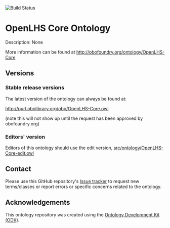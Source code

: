 
![Build Status](https://github.com/OpenLHS/OpenLHS-Core/workflows/CI/badge.svg)
# OpenLHS Core Ontology

Description: None

More information can be found at http://obofoundry.org/ontology/OpenLHS-Core

## Versions

### Stable release versions

The latest version of the ontology can always be found at:

http://purl.obolibrary.org/obo/OpenLHS-Core.owl

(note this will not show up until the request has been approved by obofoundry.org)

### Editors' version

Editors of this ontology should use the edit version, [src/ontology/OpenLHS-Core-edit.owl](src/ontology/OpenLHS-Core-edit.owl)

## Contact

Please use this GitHub repository's [Issue tracker](https://github.com/OpenLHS/OpenLHS-Core/issues) to request new terms/classes or report errors or specific concerns related to the ontology.

## Acknowledgements

This ontology repository was created using the [Ontology Development Kit (ODK)](https://github.com/INCATools/ontology-development-kit).